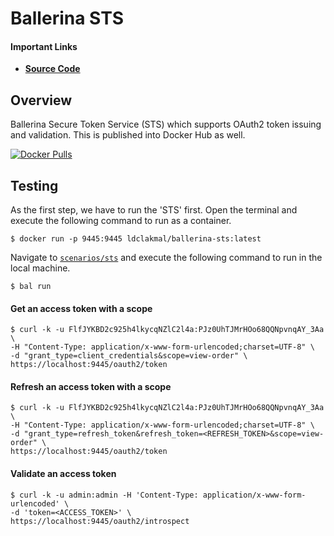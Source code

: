 # Ballerina STS

#### Important Links
- [**Source Code**](https://github.com/ldclakmal/ballerina-security/tree/master/scenarios/sts/ballerina-sts.bal)

## Overview

Ballerina Secure Token Service (STS) which supports OAuth2 token issuing and validation.
This is published into Docker Hub as well.

[![Docker Pulls](https://img.shields.io/docker/pulls/ldclakmal/ballerina-sts)](https://hub.docker.com/r/ldclakmal/ballerina-sts)

## Testing

As the first step, we have to run the 'STS' first. Open the terminal and execute the following command to run as a 
container.
```shell
$ docker run -p 9445:9445 ldclakmal/ballerina-sts:latest
```
  
Navigate to [`scenarios/sts`](https://github.com/ldclakmal/ballerina-security/tree/master/scenarios/sts) and execute the 
following command to run in the local machine.
```shell
$ bal run
```

#### Get an access token with a scope

```shell
$ curl -k -u FlfJYKBD2c925h4lkycqNZlC2l4a:PJz0UhTJMrHOo68QQNpvnqAY_3Aa \
-H "Content-Type: application/x-www-form-urlencoded;charset=UTF-8" \
-d "grant_type=client_credentials&scope=view-order" \
https://localhost:9445/oauth2/token
```

#### Refresh an access token with a scope

```shell
$ curl -k -u FlfJYKBD2c925h4lkycqNZlC2l4a:PJz0UhTJMrHOo68QQNpvnqAY_3Aa \
-H "Content-Type: application/x-www-form-urlencoded;charset=UTF-8" \
-d "grant_type=refresh_token&refresh_token=<REFRESH_TOKEN>&scope=view-order" \
https://localhost:9445/oauth2/token
```

#### Validate an access token

```shell
$ curl -k -u admin:admin -H 'Content-Type: application/x-www-form-urlencoded' \
-d 'token=<ACCESS_TOKEN>' \
https://localhost:9445/oauth2/introspect
```
